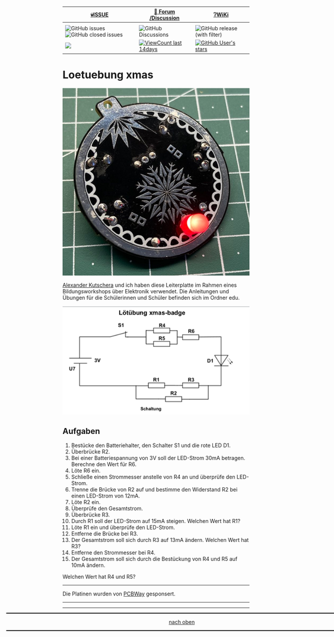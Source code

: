 <a name="oben"></a>

<div align="center">

  |[:skull:ISSUE](https://github.com/frankyhub/KiCad-Loetuebung-xmas/issues?q=is%3Aissue)|[:speech_balloon: Forum /Discussion](https://github.com/frankyhub/KiCad-Loetuebung-xmas/discussions)|[:grey_question:WiKi](https://github.com/frankyhub/KiCad-Loetuebung-xmas/wiki)|
|--|--|--|
| | | |
|![GitHub issues](https://img.shields.io/github/issues/frankyhub/KiCad-Loetuebung-xmas)![GitHub closed issues](https://img.shields.io/github/issues-closed/frankyhub/KiCad-Loetuebung-xmas)|![GitHub Discussions](https://img.shields.io/github/discussions/frankyhub/KiCad-Loetuebung-xmas)|![GitHub release (with filter)](https://img.shields.io/github/v/release/frankyhub/KiCad-Loetuebung-xmas)|
| <a href="https://github.com/frankyhub/KiCad-Loetuebung-xmas/pulse" alt="Activity"><img src="https://img.shields.io/github/commit-activity/m/badges/shields" />| <a href="https://github.com/frankyhub/KiCad-Loetuebung-xmas/graphs/traffic"><img alt="ViewCount" src="https://views.whatilearened.today/views/github/frankyhub/github-clone-count-badge.svg"> last 14days|<a href="https://github.com/frankyhub?tab=stars"> ![GitHub User's stars](https://img.shields.io/github/stars/frankyhub)|
</div>



# Loetuebung xmas

![Bild](pic/xmas_f.png)

[Alexander Kutschera](https://github.com/vektorious/ "Alexander Kutschera") und ich haben diese Leiterplatte im Rahmen eines Bildungsworkshops über Elektronik verwendet. Die Anleitungen und Übungen für die Schülerinnen und Schüler befinden sich im Ordner edu. 


![Bild](pic/aufgabe.png)

## Aufgaben

1. Bestücke den Batteriehalter, den Schalter S1 und die rote LED D1.
2. Überbrücke R2.
4. Bei einer Batteriespannung von 3V soll der LED-Strom 30mA betragen. Berechne den Wert für R6.
5. Löte R6 ein.
6. Schließe einen Strommesser anstelle von R4 an und überprüfe den LED-Strom.
7. Trenne die Brücke von R2 auf und bestimme den Widerstand R2 bei einen LED-Strom von 12mA.
8. Löte R2 ein.
9. Überprüfe den Gesamtstrom.
10. Überbrücke R3.
11. Durch R1 soll der LED-Strom auf 15mA steigen. Welchen Wert hat R1?
12. Löte R1 ein und überprüfe den LED-Strom.
13. Entferne die Brücke bei R3.
14. Der Gesamtstrom soll sich durch R3 auf 13mA ändern. Welchen Wert hat R3?
15. Entferne den Strommesser bei R4.
16. Der Gesamtstrom soll sich durch die Bestückung von R4 und R5 auf 10mA ändern.

Welchen Wert hat R4 und R5?

---

Die Platinen wurden von [PCBWay](https://www.pcbway.com/) gesponsert. 

---

<div style="position:absolute; left:2cm; ">   
<ol class="breadcrumb" style="border-top: 2px solid black;border-bottom:2px solid black; height: 45px; width: 900px;"> <p align="center"><a href="#oben">nach oben</a></p></ol>
</div>  

---

